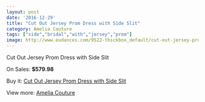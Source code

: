 ```yaml
---
layout: post
date: '2016-12-29'
title: "Cut Out Jersey Prom Dress with Side Slit"
category: Amelia Couture
tags: ["side","bridal","with","jersey","prom"]
image: http://www.eudances.com/9522-thickbox_default/cut-out-jersey-prom-dress-with-side-slit.jpg
---
```

Cut Out Jersey Prom Dress with Side Slit

On Sales: **$579.98**
<a href="https://www.eudances.com/en/amelia-couture/3156-cut-out-jersey-prom-dress-with-side-slit.html"><amp-img layout="responsive" width="600" height="600" src="//www.eudances.com/9522-thickbox_default/cut-out-jersey-prom-dress-with-side-slit.jpg" alt="Cut Out Jersey Prom Dress with Side Slit 0" /></a>
<a href="https://www.eudances.com/en/amelia-couture/3156-cut-out-jersey-prom-dress-with-side-slit.html"><amp-img layout="responsive" width="600" height="600" src="//www.eudances.com/9523-thickbox_default/cut-out-jersey-prom-dress-with-side-slit.jpg" alt="Cut Out Jersey Prom Dress with Side Slit 1" /></a>
<a href="https://www.eudances.com/en/amelia-couture/3156-cut-out-jersey-prom-dress-with-side-slit.html"><amp-img layout="responsive" width="600" height="600" src="//www.eudances.com/9524-thickbox_default/cut-out-jersey-prom-dress-with-side-slit.jpg" alt="Cut Out Jersey Prom Dress with Side Slit 2" /></a>

Buy it: [Cut Out Jersey Prom Dress with Side Slit](https://www.eudances.com/en/amelia-couture/3156-cut-out-jersey-prom-dress-with-side-slit.html "Cut Out Jersey Prom Dress with Side Slit")

View more: [Amelia Couture](https://www.eudances.com/en/54-Amelia-Couture "Amelia Couture")